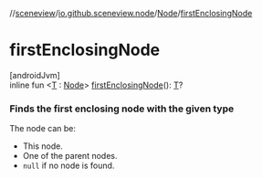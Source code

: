 //[sceneview](../../../index.md)/[io.github.sceneview.node](../index.md)/[Node](index.md)/[firstEnclosingNode](first-enclosing-node.md)

# firstEnclosingNode

[androidJvm]\
inline fun &lt;[T](first-enclosing-node.md) : [Node](index.md)&gt; [firstEnclosingNode](first-enclosing-node.md)(): [T](first-enclosing-node.md)?

###  Finds the first enclosing node with the given type

The node can be:

- 
   This node.
- 
   One of the parent nodes.
- 
   `null` if no node is found.
